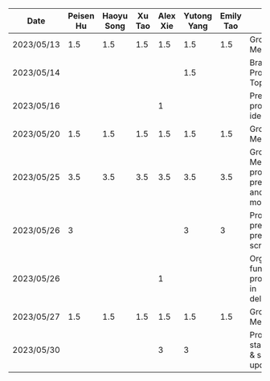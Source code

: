 | Date       | Peisen Hu | Haoyu Song | Xu Tao | Alex Xie | Yutong Yang | Emily Tao | Task                                                |
|------------|-----------|------------|--------|----------|-------------|-----------|-----------------------------------------------------|
| 2023/05/13 | 1.5       | 1.5        | 1.5    | 1.5      | 1.5         | 1.5       | Group Meeting                                       |
| 2023/05/14 |           |            |        |          | 1.5         |           | Brainstorm Project Topics                           |
| 2023/05/16 |           |            |        | 1        |             |           | Prepared project ideas                              |
| 2023/05/20 | 1.5       | 1.5        | 1.5    | 1.5      | 1.5         | 1.5       | Group Meeting                                       |
| 2023/05/25 | 3.5       | 3.5        | 3.5    | 3.5      | 3.5         | 3.5       | Group Meeting for proposal presentation and mockups |
| 2023/05/26 | 3         |            |        |          | 3           | 3          | Proposal presentation prepration & script           |
| 2023/05/26 |           |            |        | 1        |             |           | Organized functional properties in deliverable      |
| 2023/05/27 | 1.5       | 1.5        | 1.5    | 1.5      | 1.5         | 1.5       | Group Meeting                                       |
| 2023/05/30 |           |            |        | 3        | 3           |           | Project starter code & small UI updates             |